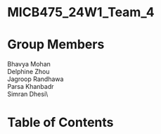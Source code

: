 # MICB475_24W1_Team_4

# Group Members
Bhavya Mohan\
Delphine Zhou\
Jagroop Randhawa\
Parsa Khanbadr\
Simran Dhesi\

# Table of Contents
